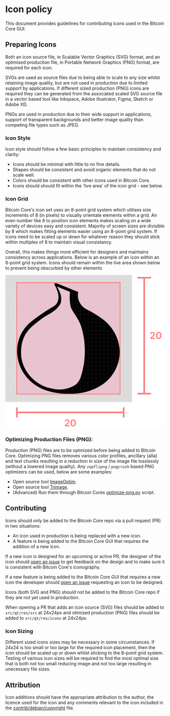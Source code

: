 # Icon policy
This document provides guidelines for contributing icons used in the Bitcoin Core GUI.



## Preparing Icons
Both an icon source file, in Scalable Vector Graphics (SVG) format, and an optimised production file, in Portable Network Graphics (PNG) format, are required for 
each icon.

SVGs are used as source files due to being able to scale to any size whilst retaining image quality, but are not used in production due to limited support by 
applications. If different sized production (PNG) icons are required they can be generated from the associated scaled SVG source file in a vector based tool like 
Inkspace, Adobe illustrator, Figma, Sketch or Adobe XD.

PNGs are used in production due to their wide support in applications, support of transparent backgrounds and better image quality than competing file types 
such as JPEG.

### Icon Style
Icon style should follow a few basic principles to maintain consistency and clarity:

- Icons should be minimal with little to no fine details. 
- Shapes should be consistent and avoid organic elements that do not scale well.
- Colors should be consistent with other icons used in Bitcoin Core. 
- Icons should should fit within the 'live area' of the icon grid - see below.

### Icon Grid
Bitcoin Core's icon set uses an 8-point grid system which utilises size increments of 8 (in pixels) to visually orientate elements within a grid. An even
number like 8 to position icon elements makes scaling on a wide variety of devices easy and consistent. Majority of screen sizes are divisible by 8 which makes 
fitting elements easier using an 8-point grid system. If icons need to be scaled up or down for whatever reason they should stick within multiples of 8 to maintain visual consistancy.

Overall, this makes things more efficient for designers and maintains consistency across applications. Below is an example of an icon within an 8-point grid system. Icons should remain within the live area shown below to prevent being obscurbed by other elements

![](https://github.com/Bosch-0/Project-Muggle/blob/master/assets/images/Icon_grid.svg)


### Optimizing Production Files (PNG): 
Production (PNG) files are to be optmized before being added to Bitcoin Core. Optimizing PNG files removes various color profiles, ancillary (alla) and text chunks resulting in a reduction in size of the image file losslessly (without a lowered image quality). Any `zopflipng` / `pngcrush` based PNG optimizers can be used, below are some examples:

- Open source tool [ImageOptim](https://imageoptim.com/api).
- Open source tool [Trimage](https://trimage.org/).
- (Advanced) Run them through Bitcoin Cores [optimize-png.py](https://github.com/bitcoin-core/bitcoin-maintainer-tools/blob/master/optimise-pngs.py) script.



## Contributing
Icons should only be added to the Bitcoin Core repo via a pull request (PR) in two situations:

- An icon used in production is being replaced with a new icon.
- A feature is being added to the Bitcoin Core GUI that requires the addition of a new icon.

If a new icon is designed for an upcoming or active PR, the designer of the icon should [open an issue](https://github.com/bitcoin-core/gui/issues/new/choose) to get feedback on the design and to make sure it is consistent with Bitcoin Core's iconography.

If a new feature is being added to the Bitcoin Core GUI that requires a new icon the developer should [open an issue](https://github.com/bitcoin-core/gui/issues/new/choose) requesting an icon to be designed. 

Icons (both SVG and PNG) should not be added to the Bitcoin Core repo if they are not yet used in production.

When opening a PR that adds an icon source (SVG) files should be added to `src/qt/res/src` at 24x24px and otimized production (PNG) files should be added to `src/qt/res/icons` at 24x24px. 

### Icon Sizing
Different sized icons sizes may be necessary in some circumstances. If 24x24 is too small or too large for the required icon placement, then the icon should be scaled up or down whilst sticking to the 8-point grid system. Testing of various icon sizes will be required to find the most optimal size that is both not too small reducing image and not too large resulting in unecessary file sizes.



## Attribution 
Icon additions should have the appropriate attribution to the author, the licence used for the icon and any comments relevant to the icon included in the 
[contrib/debian/copyright](https://github.com/bitcoin-core/gui/blob/master/contrib/debian/copyright) file.
